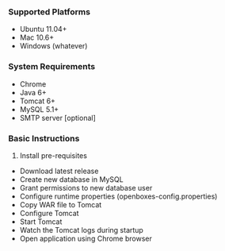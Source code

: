 
### Supported Platforms
* Ubuntu 11.04+
* Mac 10.6+
* Windows (whatever)

### System Requirements
* Chrome
* Java 6+
* Tomcat 6+
* MySQL 5.1+
* SMTP server [optional]

### Basic Instructions
1. Install pre-requisites
* Download latest release
* Create new database in MySQL
* Grant permissions to new database user 
* Configure runtime properties (openboxes-config.properties)
* Copy WAR file to Tomcat
* Configure Tomcat
* Start Tomcat
* Watch the Tomcat logs during startup
* Open application using Chrome browser 


